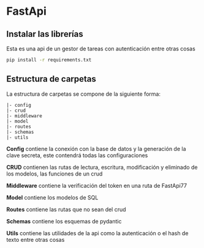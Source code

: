 # FastApi

## Instalar las librerías
Esta es una api de un gestor de tareas con autenticación entre otras cosas

``` bash
pip install -r requirements.txt
```

## Estructura de carpetas

La estructura de carpetas se compone de la siguiente forma:

```
|- config
|- crud
|- middleware
|- model
|- routes
|- schemas
|- utils
```
__Config__ contiene la conexión con la base de datos y la generación de la clave secreta, este contendrá todas las configuraciones

__CRUD__ contienen las rutas de lectura, escritura, modificación y eliminado de los modelos, las funciones de un crud

__Middleware__ contiene la verificación del token en una ruta de FastApi77

__Model__ contiene los modelos de SQL

__Routes__ contiene las rutas que no sean del crud

__Schemas__ contiene los esquemas de pydantic

__Utils__ contiene las utilidades de la api como la autenticación o el hash de texto entre otras cosas


